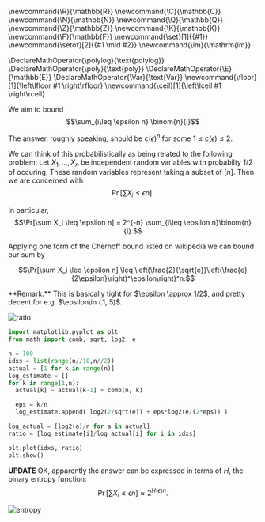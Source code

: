 \newcommand{\R}{\mathbb{R}}
\newcommand{\C}{\mathbb{C}}
\newcommand{\N}{\mathbb{N}}
\newcommand{\Q}{\mathbb{Q}}
\newcommand{\Z}{\mathbb{Z}}
\newcommand{\K}{\mathbb{K}}
\newcommand{\F}{\mathbb{F}}
\newcommand{\set}[1]{\{#1\}}
\newcommand{\setof}[2]{\{#1 \mid #2\}}
\newcommand{\im}{\mathrm{im}}

\DeclareMathOperator{\polylog}{\text{polylog}}
\DeclareMathOperator{\poly}{\text{poly}}
\DeclareMathOperator{\E}{\mathbb{E}}
\DeclareMathOperator{\Var}{\text{Var}}
\newcommand{\floor}[1]{\left\lfloor #1 \right\rfloor}
\newcommand{\ceil}[1]{\left\lceil #1 \right\rceil}



We aim to bound
$$\sum_{i\leq \epsilon n} \binom{n}{i}$$

The answer, roughly speaking, should be $c(\epsilon)^n$ for some
$1 \leq c(\epsilon) \leq 2$.

We can think of this probabilistically as being related to the
following problem:
Let $X_1,\ldots, X_n$ be independent random variables with
probabilty $1/2$ of occuring. These random variables represent
taking a subset of $[n]$.
Then we are concerned with 
$$\Pr[\sum X_i \leq \epsilon n].$$

In particular, 
$$\Pr[\sum X_i \leq \epsilon n] = 2^{-n} \sum_{i\leq \epsilon
n}\binom{n}{i}.$$

Applying one form of the Chernoff bound listed on wikipedia 
we can bound our sum by

$$\Pr[\sum X_i \leq \epsilon n] \leq
\left(\frac{2}{\sqrt{e}}\left(\frac{e}{2\epsilon}\right)^\epsilon\right)^n.$$

<div class="rmk envbox">**Remark.**
This is basically tight for $\epsilon \approx 1/2$, and pretty
decent for e.g. $\epsilon\in (.1,.5)$.
</div>

![ratio](src/images/combo_dude.png)


```python
import matplotlib.pyplot as plt
from math import comb, sqrt, log2, e

n = 100
idxs = list(range(n//10,n//2))
actual = [1 for k in range(n)]
log_estimate = []
for k in range(1,n):
  actual[k] = actual[k-1] + comb(n, k)

  eps = k/n
  log_estimate.append( log2(2/sqrt(e)) + eps*log2(e/(2*eps)) ) 

log_actual = [log2(a)/n for a in actual]
ratio = [log_estimate[i]/log_actual[i] for i in idxs]

plt.plot(idxs, ratio)
plt.show()

```

**UPDATE**
OK, apparently the answer can be expressed in terms of $H$,
the binary entropy function:
$$\Pr[\sum X_i \leq \epsilon n]  \approx 2^{H(\epsilon)n}.$$

![entropy](src/images/entropy_curve.png)

